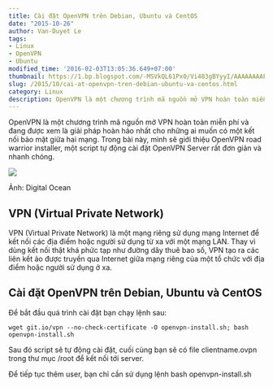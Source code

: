 ```yaml
---
title: Cài đặt OpenVPN trên Debian, Ubuntu và CentOS
date: "2015-10-26"
author: Van-Duyet Le
tags:
- Linux
- OpenVPN
- Ubuntu
modified_time: '2016-02-03T13:05:36.649+07:00'
thumbnail: https://1.bp.blogspot.com/-MSVkQL61Px0/Vi483gBYyyI/AAAAAAAAFL4/XtlhpYG-uGU/s1600/Cai-dat-OpenVPN-Server.jpg
slug: /2015/10/cai-at-openvpn-tren-debian-ubuntu-va-centos.html
category: Linux
description: OpenVPN là một chương trình mã nguồn mở VPN hoàn toàn miễn phí và đang được xem là giải pháp hoàn hảo nhất cho những ai muốn có một kết nối bảo mật giữa hai mạng. Trong bài này, mình sẽ giới thiệu OpenVPN road warrior installer, một script tự động cài đặt OpenVPN Server rất đơn giản và nhanh chóng.
---
```


OpenVPN là một chương trình mã nguồn mở VPN hoàn toàn miễn phí và đang được xem là giải pháp hoàn hảo nhất cho những ai muốn có một kết nối bảo mật giữa hai mạng. Trong bài này, mình sẽ giới thiệu OpenVPN road warrior installer, một script tự động cài đặt OpenVPN Server rất đơn giản và nhanh chóng.

![](https://1.bp.blogspot.com/-MSVkQL61Px0/Vi483gBYyyI/AAAAAAAAFL4/XtlhpYG-uGU/s1600/Cai-dat-OpenVPN-Server.jpg)

Ảnh: Digital Ocean

## VPN (Virtual Private Network) ##
VPN (Virtual Private Network) là một mạng riêng sử dụng mạng Internet để kết nối các địa điểm hoặc người sử dụng từ xa với một mạng LAN. Thay vì dùng kết nối thật khá phức tạp như đường dây thuê bao số, VPN tạo ra các liên kết ảo được truyền qua Internet giữa mạng riêng của một tổ chức với địa điểm hoặc người sử dụng ở xa.

## Cài đặt OpenVPN trên Debian, Ubuntu và CentOS 

Để bắt đầu quá trình cài đặt bạn chạy lệnh sau:

```
wget git.io/vpn --no-check-certificate -O openvpn-install.sh; bash openvpn-install.sh
```

Sau đó script sẽ tự động cài đặt, cuối cùng bạn sẽ có file clientname.ovpn trong thư mục /root để kết nối tới server.

Để tiếp tục thêm user, bạn chỉ cần sử dụng lệnh bash openvpn-install.sh
